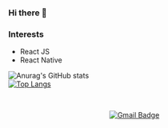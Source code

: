 <!--
**youngminss/youngminss** is a ✨ _special_ ✨ repository because its `README.md` (this file) appears on your GitHub profile.

Here are some ideas to get you started:

- 🔭 I’m currently working on ...
- 🌱 I’m currently learning ...
- 👯 I’m looking to collaborate on ...
- 🤔 I’m looking for help with ...
- 💬 Ask me about ...
- 📫 How to reach me: ...
- 😄 Pronouns: ...
- ⚡ Fun fact: ...
-->

### Hi there 👋

### Interests

+ React JS
+ React Native


![Anurag's GitHub stats](https://github-readme-stats.vercel.app/api?username=youngminss&hide=stars&show_icons=true&theme=midnight-purple ) <br />
[![Top Langs](https://github-readme-stats.vercel.app/api/top-langs/?username=youngminss&layout=compact&theme=midnight-purple )](https://github.com/youngminss)


<!--
<div align=center>

![GitHub User's stars](https://img.shields.io/github/stars/youngminss?style=social)
![GitHub followers](https://img.shields.io/github/followers/youngminss?style=social) 
![GitHub forks](https://img.shields.io/github/forks/youngminss/youngminss?style=social)

</div>
-->

<div align=center>

<br />

<!--
[![Tech Blog Badge](http://img.shields.io/badge/-Tech%20blog-black?style=flat-square&logo=github&link=https://youngminieo1005.tistory.com/notice/56)](https://youngminieo1005.tistory.com/notice/56)
-->
[![Gmail Badge](https://img.shields.io/badge/Gmail-000000?style=flat-square&logo=Gmail&logoColor=white&link=mailto:snugyun01@gmail.com)](mailto:youngminieo1005@gmail.com)

</div>

<!--
<div align=center>

[![Hits](https://hits.seeyoufarm.com/api/count/incr/badge.svg?url=https%3A%2F%2Fgithub.com%2Fyoungminss&count_bg=%237A81A8&title_bg=%23555555&icon=&icon_color=%2367A2F2&title=hits&edge_flat=false)](https://hits.seeyoufarm.com)
  
</div>
-->
